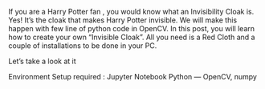 If you are a Harry Potter fan , you would know what an Invisibility Cloak is. Yes! It’s the cloak that makes Harry Potter invisible. We will make this happen with few line of python code in OpenCV.
In this post, you will learn how to create your own “Invisible Cloak”. All you need is a Red Cloth and a couple of installations to be done in your PC.

Let’s take a look at it

Environment Setup required :
Jupyter Notebook
Python — OpenCV, numpy
